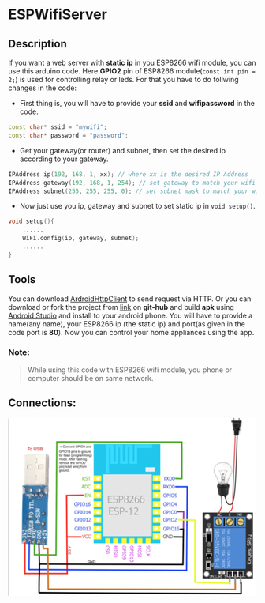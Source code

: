 # ESPWifiServer

## Description
If you want a web server with **static ip** in you ESP8266 wifi module, you can use this arduino code. Here **GPIO2** pin of ESP8266 module(`const int pin = 2;`) is used for controlling relay or leds. For that you have to do follwing changes in the code:
* First thing is, you will have to provide your **ssid** and **wifipassword** in the code.
```cpp
const char* ssid = "mywifi";
const char* password = "password";
```
* Get your gateway(or router) and subnet, then set the desired ip according to your gateway.
```cpp
IPAddress ip(192, 168, 1, xx); // where xx is the desired IP Address
IPAddress gateway(192, 168, 1, 254); // set gateway to match your wifi network
IPAddress subnet(255, 255, 255, 0); // set subnet mask to match your wifi network
```
* Now just use you ip, gateway and subnet to set static ip in `void setup()`.
```cpp
void setup(){
	......
	WiFi.config(ip, gateway, subnet);
	......
}
```
## Tools
You can download [ArdroidHttpClient](https://github.com/Arduino-and-RaspberryPi/ESPHttpClient/releases) to send request via HTTP. Or you can download or fork the project from [link](https://github.com/Arduino-and-RaspberryPi/ESPHttpClient.git) on **git-hub** and build **apk** using [Android Studio](https://developer.android.com/studio/index.html) and install to your android phone. You will have to provide a name(any name), your ESP8266 ip (the static ip) and port(as given in the code port is **80**). Now you can control your home appliances using the app.

### Note:
> While using this code with ESP8266 wifi module, you phone or computer should be on same network.

## Connections:
<img src="https://github.com/Arduino-and-RaspberryPi/ESPWifiServer/blob/master/ESP-12Connection.jpg" width="540" height="360" />
